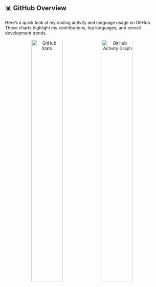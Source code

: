 ## 📊 GitHub Overview

Here’s a quick look at my coding activity and language usage on GitHub.  
These charts highlight my contributions, top languages, and overall development trends.

<p align="center">
  <img
    src="https://github-readme-stats.vercel.app/api?username=dsamithmendis&show_icons=true&theme=tokyonight&count_private=true&hide_border=true&card_width=450&bg_color=0d1117&text_color=c9d1d9&icon_color=58a6ff&title_color=79c0ff&border_radius=20"
    width="45%"
    alt="GitHub Stats"
  />
  <img
    src="https://github-readme-activity-graph.vercel.app/graph?username=dsamithmendis&theme=github&area=true&hide_border=true&radius=15&color=2ea44f"
    width="45%"
    alt="GitHub Activity Graph"
  />
</p>
